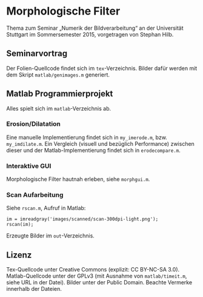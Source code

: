 # Morphologische Filter


Thema zum Seminar „Numerik der Bildverarbeitung“ an der Universität Stuttgart im Sommersemester 2015, vorgetragen von Stephan Hilb.




## Seminarvortrag

Der Folien-Quellcode findet sich im `tex`-Verzeichnis.
Bilder dafür werden mit dem Skript `matlab/genimages.m` generiert.




## Matlab Programmierprojekt

Alles spielt sich im `matlab`-Verzeichnis ab.

### Erosion/Dilatation

Eine manuelle Implementierung findet sich in `my_imerode.m`, bzw. `my_imdilate.m`.
Ein Vergleich (visuell und bezüglich Performance) zwischen dieser und der Matlab-Implementierung findet sich in `erodecompare.m`.

### Interaktive GUI

Morphologische Filter hautnah erleben, siehe `morphgui.m`.

### Scan Aufarbeitung

Siehe `rscan.m`, Aufruf in Matlab:

    im = imreadgray('images/scanned/scan-300dpi-light.png');
    rscan(im);

Erzeugte Bilder im `out`-Verzeichnis.




## Lizenz

Tex-Quellcode unter Creative Commons (explizit: CC BY-NC-SA 3.0).
Matlab-Quellcode unter der GPLv3 (mit Ausnahme von `matlab/timeit.m`, siehe URL in der Datei).
Bilder unter der Public Domain.
Beachte Vermerke innerhalb der Dateien.
